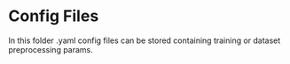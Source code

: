 # Config Files
In this folder .yaml config files can be stored containing training or dataset preprocessing params.